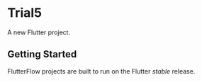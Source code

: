 # Trial5

A new Flutter project.

## Getting Started

FlutterFlow projects are built to run on the Flutter _stable_ release.
